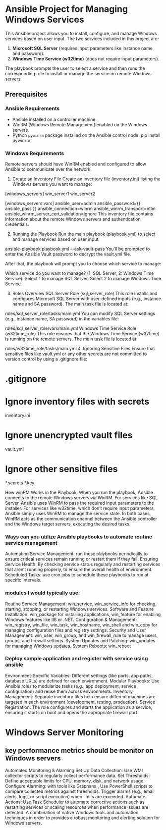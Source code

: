 # Ansible Project for Managing Windows Services

This Ansible project allows you to install, configure, and manage Windows services based on user input. The two services included in this project are:

1. **Microsoft SQL Server** (requires input parameters like instance name and password).
2. **Windows Time Service (w32time)** (does not require input parameters).

The playbook prompts the user to select a service and then runs the corresponding role to install or manage the service on remote Windows servers.

## Prerequisites

### Ansible Requirements
- Ansible installed on a controller machine.
- WinRM (Windows Remote Management) enabled on the Windows servers.
- Python `pywinrm` package installed on the Ansible control node.
  pip install pywinrm

### Windows Requirements
Remote servers should have WinRM enabled and configured to allow Ansible to communicate over the network.

1. Create an Inventory File
Create an inventory file (inventory.ini) listing the Windows servers you want to manage:

[windows_servers]
win_server1 
win_server2

[windows_servers:vars]
ansible_user=admin
ansible_password={{ ansible_pass }}
ansible_connection=winrm
ansible_winrm_transport=ntlm
ansible_winrm_server_cert_validation=ignore
This inventory file contains information about the remote Windows servers and authentication credentials.

2. Running the Playbook
Run the main playbook (playbook.yml) to select and manage services based on user input:

ansible-playbook playbook.yml --ask-vault-pass
You'll be prompted to enter the Ansible Vault password to decrypt the vault.yml file.

After that, the playbook will prompt you to choose which service to manage:

Which service do you want to manage? (1: SQL Server, 2: Windows Time Service):
Select 1 to manage SQL Server.
Select 2 to manage Windows Time Service.

3. Roles Overview
SQL Server Role (sql_server_role)
This role installs and configures Microsoft SQL Server with user-defined inputs (e.g., instance name and SA password). The main task file is located at:

roles/sql_server_role/tasks/main.yml
You can modify SQL Server settings (e.g., instance name, SA password) in the variables file:

roles/sql_server_role/vars/main.yml
Windows Time Service Role (w32time_role)
This role ensures that the Windows Time Service (w32time) is running on the remote servers. The main task file is located at:

roles/w32time_role/tasks/main.yml
4. Ignoring Sensitive Files
Ensure that sensitive files like vault.yml or any other secrets are not committed to version control by using a .gitignore file:

# .gitignore

# Ignore inventory files with secrets
inventory.ini

# Ignore unencrypted vault files
vault.yml

# Ignore other sensitive files
*.secrets
*.key

How winRM Works in the Playbook:
When you run the playbook, Ansible connects to the remote Windows servers via WinRM.
For services like SQL Server, Ansible uses WinRM to pass the required input parameters to the installer.
For services like w32time, which don’t require input parameters, Ansible simply uses WinRM to manage the service state.
In both cases, WinRM acts as the communication channel between the Ansible controller and the Windows target servers, executing the desired tasks.

### Ways can you utilize Ansible playbooks to automate routine service management
Automating Service Management: run these playbooks periodically to ensure critical services remain running or restart them if they fail.
Ensuring Service Health: By checking service status regularly and restarting services that aren’t running properly, to ensure the overall health of environment.
Scheduled Tasks: use cron jobs to schedule these playbooks to run at specific intervals.

### modules I would typically use:
Routine Service Management: win_service, win_service_info for checking, starting, stopping, or restarting Windows services.
Software and Feature Installation: win_package for installing applications, win_feature for enabling Windows features like IIS or .NET.
Configuration & Management: win_registry, win_file, win_task, win_hostname, win_shell and win_copy for managing configuration files and registry settings.
Security and User Management: win_user, win_group, and win_firewall_rule to manage users, groups, and firewall settings.
System Updates and Patching: win_updates for managing Windows updates.
System Reboots: win_reboot

### Deploy sample application and register with service using ansible
Environment-Specific Variables: Different settings (like ports, app paths, database URLs) are defined for each environment.
Modular Playbooks: Use Ansible roles to modularize tasks (e.g., app deployment, service configuration) and reuse them across environments.
Inventory Management: Separate inventory files help ensure different machines are targeted in each environment (development, testing, production).
Service Registration: The role configures and starts the application as a service, ensuring it starts on boot and opens the appropriate firewall port.

# Windows Server Monitoring
## key performance metrics should be monitor on Windows servers

Automated Monitoring & Alarming
Set Up Data Collection: Use WMI collector scripts to regularly collect performance data.
Set Thresholds: Define acceptable limits for CPU, memory, disk, and network usage.
Configure Alarming: with tools like Graphana , Use PowerShell scripts to compare collected metrics against thresholds.
Trigger alarms (e.g., email alerts, logs, or script execution) when limits are exceeded.
Automate Actions: Use Task Scheduler to automate corrective actions such as restarting services or scaling resources when performance issues are detected.
A combination of native Windows tools and automation techniques in order to provides a robust monitoring and alerting solution for Windows servers.